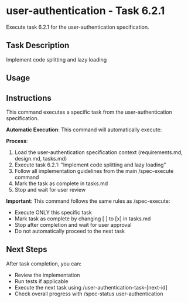 # user-authentication - Task 6.2.1

Execute task 6.2.1 for the user-authentication specification.

## Task Description
Implement code splitting and lazy loading

## Usage


## Instructions
This command executes a specific task from the user-authentication specification.

**Automatic Execution**: This command will automatically execute:


**Process**:
1. Load the user-authentication specification context (requirements.md, design.md, tasks.md)
2. Execute task 6.2.1: "Implement code splitting and lazy loading"
3. Follow all implementation guidelines from the main /spec-execute command
4. Mark the task as complete in tasks.md
5. Stop and wait for user review

**Important**: This command follows the same rules as /spec-execute:
- Execute ONLY this specific task
- Mark task as complete by changing [ ] to [x] in tasks.md
- Stop after completion and wait for user approval
- Do not automatically proceed to the next task

## Next Steps
After task completion, you can:
- Review the implementation
- Run tests if applicable
- Execute the next task using /user-authentication-task-[next-id]
- Check overall progress with /spec-status user-authentication
